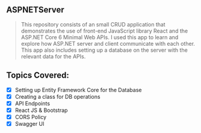 ## ASPNETServer
> This repository consists of an small CRUD application that demonstrates the use of front-end JavaScript library React and the ASP.NET Core 6 Minimal Web APIs. I used this app to learn and explore how ASP.NET server and client communicate with each other. This app also includes setting up a database on the server with the relevant data for the APIs. 

## Topics Covered:

*   [x] Setting up Entity Framework Core for the Database
*   [x] Creating a class for DB operations
*   [x] API Endpoints
*   [x] React JS & Bootstrap
*   [x] CORS Policy
*   [x] Swagger UI
